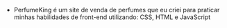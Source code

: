 - PerfumeKing é um site de venda de perfumes que eu criei para praticar minhas habilidades de front-end utilizando: CSS, HTML e JavaScript
